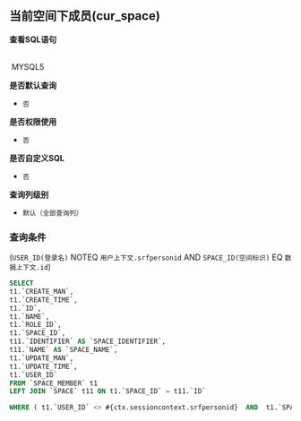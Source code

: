 ## 当前空间下成员(cur_space) <!-- {docsify-ignore-all} -->



<p class="panel-title"><b>查看SQL语句</b></p>
<br>

<el-row>
&nbsp;<el-tag @click="MYSQL5 = true">MYSQL5</el-tag>
</el-row>

<br>
<p class="panel-title"><b>是否默认查询</b></p>

* `否`

<p class="panel-title"><b>是否权限使用</b></p>

* `否`

<p class="panel-title"><b>是否自定义SQL</b></p>

* `否`

<p class="panel-title"><b>查询列级别</b></p>

* `默认（全部查询列）`



### 查询条件

(`USER_ID(登录名)` NOTEQ `用户上下文.srfpersonid` AND `SPACE_ID(空间标识)` EQ `数据上下文.id`)





<el-dialog v-model="MYSQL5" title="MYSQL5">

```sql
SELECT
t1.`CREATE_MAN`,
t1.`CREATE_TIME`,
t1.`ID`,
t1.`NAME`,
t1.`ROLE_ID`,
t1.`SPACE_ID`,
t11.`IDENTIFIER` AS `SPACE_IDENTIFIER`,
t11.`NAME` AS `SPACE_NAME`,
t1.`UPDATE_MAN`,
t1.`UPDATE_TIME`,
t1.`USER_ID`
FROM `SPACE_MEMBER` t1 
LEFT JOIN `SPACE` t11 ON t1.`SPACE_ID` = t11.`ID` 

WHERE ( t1.`USER_ID` <> #{ctx.sessioncontext.srfpersonid}  AND  t1.`SPACE_ID` = #{ctx.datacontext.id} )
```

</el-dialog>

<script>
 const { createApp } = Vue
  createApp({
    data() {
      return {
                MYSQL5 : false
        
      }
    },
    methods: {
    }
  }).use(ElementPlus).mount('#app')
</script>